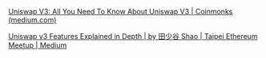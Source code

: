 [Uniswap V3: All You Need To Know About Uniswap V3 | Coinmonks (medium.com)](https://medium.com/coinmonks/uniswap-v3-explained-57e0cdf86719)

[Uniswap v3 Features Explained in Depth | by 田少谷 Shao | Taipei Ethereum Meetup | Medium](https://medium.com/taipei-ethereum-meetup/uniswap-v3-features-explained-in-depth-178cfe45f223)

